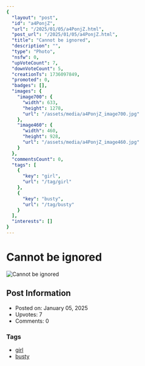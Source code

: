 ```yaml
---
{
  "layout": "post",
  "id": "a4PonjZ",
  "url": "/2025/01/05/a4PonjZ.html",
  "post_url": "/2025/01/05/a4PonjZ.html",
  "title": "Cannot be ignored",
  "description": "",
  "type": "Photo",
  "nsfw": 0,
  "upVoteCount": 7,
  "downVoteCount": 5,
  "creationTs": 1736097849,
  "promoted": 0,
  "badges": [],
  "images": {
    "image700": {
      "width": 633,
      "height": 1278,
      "url": "/assets/media/a4PonjZ_image700.jpg"
    },
    "image460": {
      "width": 460,
      "height": 928,
      "url": "/assets/media/a4PonjZ_image460.jpg"
    }
  },
  "commentsCount": 0,
  "tags": [
    {
      "key": "girl",
      "url": "/tag/girl"
    },
    {
      "key": "busty",
      "url": "/tag/busty"
    }
  ],
  "interests": []
}
---
```


# Cannot be ignored

![Cannot be ignored](/assets/media/a4PonjZ_image700.jpg)

## Post Information

- Posted on: January 05, 2025
- Upvotes: 7
- Comments: 0

### Tags

- [girl](/tag/girl)
- [busty](/tag/busty)
